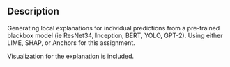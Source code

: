 ## Description 

Generating local explanations for individual predictions from a pre-trained blackbox model (ie ResNet34, Inception, BERT, YOLO, GPT-2). Using either LIME, SHAP, or Anchors for this assignment. 

Visualization for the explanation is included.
